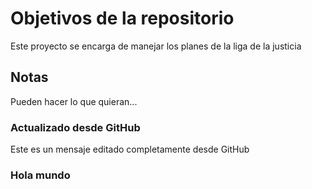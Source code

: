 # Objetivos de la repositorio

Este proyecto se encarga de manejar los planes de la liga de la justicia


## Notas
Pueden hacer lo que quieran...

### Actualizado desde GitHub 
Este es un mensaje editado completamente desde GitHub

### Hola mundo
